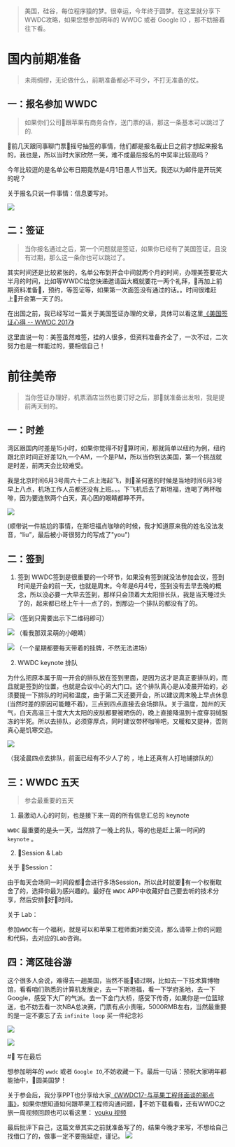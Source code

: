>美国，硅谷，每位程序猿的梦。很幸运，今年终于圆梦。在这里就分享下WWDC攻略，如果您想参加明年的 WWDC 或者 Google IO ，那不妨接着往下看。

# 国内前期准备

 >未雨绸缪，无论做什么，前期准备都必不可少，不打无准备的仗。

## 一：报名参加 WWDC

 >如果你们公司跟苹果有商务合作，送门票的话，那这一条基本可以跳过了的.


前几天跟同事聊门票摇号抽签的事情，他们都是报名截止日之前才想起来报名的，我也是，所以当时大家欣然一笑，难不成最后报名的中奖率比较高吗？

今年比较逗的是名单公布日期竟然是4月1日愚人节当天。我还以为邮件是开玩笑的呢？

关于报名只说一件事情：信息要写对。

![](https://ws3.sinaimg.cn/large/006tNc79gy1fhdwalrnxbj31kw18qdou.jpg)

## 二：签证
>当你报名通过之后，第一个问题就是签证，如果你已经有了美国签证，且没有过期，那么这一条你也可以跳过了。

其实时间还是比较紧张的，名单公布到开会中间就两个月的时间，办理美签要花大半月的时间，比如等WWDC给您快递邀请函大概就要花一两个礼拜，再加上前期资料准备，预约，等签证等，如果第一次面签没有通过的话。。时间很难赶上开会第一天了的。

在出国之前，我已经写过一篇关于美国签证办理的文章，具体可以看这里[《美国签证心得 -- WWDC 2017》](http://www.jianshu.com/p/51ac02ee0e6e)

这里直说一句：美签虽然难签，挂的人很多，但资料准备齐全了，一次不过，二次努力也是一样能过的，要相信自己！


# 前往美帝
> 当你签证办理好，机票酒店当然也要订好之后，那就准备出发啦，我是提前两天到的。

## 一：时差

湾区跟国内时差是15小时，如果你觉得不好算时间，那就简单以纽约为例，纽约跟北京时间正好差12h,一个AM，一个是PM，所以当你到达美国，第一个挑战就是时差，前两天会比较难受。

我是北京时间6月3号周六十二点上海起飞，到圣何塞的时候是当地时间6月3号早上八点，机场工作人员都还没有上班。。。下飞机后去了斯坦福，连喝了两杯咖啡，因为要连熬两个白天，真心困的眼睛都睁不开。

![](https://ws4.sinaimg.cn/large/006tNc79gy1fhdwrvyfqdj31kw16ohdu.jpg)

(顺带说一件尴尬的事情，在斯坦福点咖啡的时候，我才知道原来我的姓名没法发音，“liu”，最后被小哥很努力的写成了"you")

## 二：签到

1. 签到
 WWDC签到是很重要的一个环节，如果没有签到就没法参加会议，签到时间是开会的前一天，也就是周末。今年是6月4号，签到没有去早去晚的概念，所以没必要一大早去签到，那样只会顶着大太阳排长队，我是当天睡过头了的，起来都已经上午十一点了的，到那边一个排队的都没有了的。

![](https://ws3.sinaimg.cn/large/006tNc79gy1fhdxfd08r0j30ku0w2q4o.jpg)
（签到只需要出示下二维码即可）

![](https://ws3.sinaimg.cn/large/006tNc79gy1fhdxi3wwtij31kw16ox6p.jpg)
（看我那双呆萌的小眼睛）

![](https://ws4.sinaimg.cn/large/006tNc79gy1fhdxky5c9mj31kw23v1ky.jpg)
（一个星期都要每天带着的挂牌，不然无法进场）

2. WWDC keynote 排队

为什么把原本属于周一开会的排队放在签到里面，是因为这才是真正要排队的，而且就是签到的位置，也就是会议中心的大门口。这个排队真心是从凌晨开始的，必须要提一下排队的时间和温度，由于第二天还要开会，所以建议周末晚上早点休息(当然时差的原因可能睡不着)，三点到四点直接去会场排队。关于温度，加州的天气，白天高温三十度大大太阳的皮肤都要被晒伤的，晚上直接降温到十度穿羽绒服冻的半死。所以去排队，必须穿厚点，同时建议带杯咖啡吧，又暖和又提神，否则真心是饥寒交迫。

![](https://ws4.sinaimg.cn/large/006tNc79gy1fhdxpkg7koj31kw16o1ky.jpg)

（我凌晨四点去排队，前面已经有不少人了的 ，地上还真有人打地铺排队的）


## 三：WWDC 五天

>参会最重要的五天

1. 最激动人心的时刻，也是接下来一周的所有信息汇总的 keynote

`WWDC` 最重要的是头一天，当然排了一晚上的队，等的也是赶上第一时间的 `keynote` 。

2. Session & Lab

关于 Session： 

由于每天会场同一时间段都会进行多场Session，所以此时就要有一个权衡取舍了的，选择你最为感兴趣的。最好在 `WWDC` APP中收藏好自己要去听的技术分享，然后安排好时间。

关于 Lab：

参加`WWDC`有一个福利，就是可以和苹果工程师面对面交流，那么请带上你的问题和代码，去对应的Lab咨询。


## 四：湾区硅谷游

这个很多人会说，难得去一趟美国，当然不能错过啊，比如去一下技术算博物馆，看看咱们熟悉的计算机发展史，去一下斯坦福，看一下学府圣地，去一下 Google，感受下大厂的气派。去一下金门大桥，感受下传奇，如果你是一位篮球迷，也不妨去看一次NBA总决赛，门票有点小贵哦，5000RMB左右，当然最重要的是一定不要忘了去 `infinite loop` 买一件纪念衫

![](https://ws1.sinaimg.cn/large/006tNc79gy1fhdy71p2g2j31kw23vb2a.jpg)

![](https://ws3.sinaimg.cn/large/006tNc79gy1fhdy9rsdtoj31kw16ob2a.jpg)

# 写在最后

想参加明年的 `wwdc` 或者 `Google IO`,不妨收藏一下。最后一句话：预祝大家明年都能抽中，圆美国梦！

关于参会后，我分享PPT也分享给大家[《WWDC17-与苹果工程师面谈的那点事》](https://github.com/liufsd/wwdc17slide)，如果你想知道如何跟苹果工程师沟通问题，不妨下载看看，还有WWDC之旅一周视频回顾也可以看这里： [youku 视频](http://m.youku.com/video/id_XMjg0MTgzMjM2NA==.html?spm=a2h3j.8428770.3416059.1&source=)

最后批评下自己，这篇文章其实之前就准备写了的，结果今晚才来写，不想给自己找借口了的，做事一定不要拖延症，谨记。
![](https://ws3.sinaimg.cn/large/006tNc79gy1fhdyxskiruj30m60e6mzb.jpg)